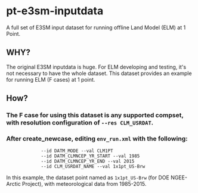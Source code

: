# pt-e3sm-inputdata
A full set of E3SM input dataset for running offline Land Model (ELM) at 1 Point.

## WHY?
The original E3SM inputdata is huge. For ELM developing and testing, it's not necessary to have the whole dataset. This dataset provides an example for running ELM (F cases) at 1 point.

## How?
### The F case for using this dataset is any supported compset, with resolution configuration of `--res CLM_USRDAT`.

### After create_newcase, editing ```env_run.xml``` with the following:
```
             --id DATM_MODE --val CLM1PT
             --id DATM_CLMNCEP_YR_START --val 1985
             --id DATM_CLMNCEP_YR_END --val 2015
             --id CLM_USRDAT_NAME --val 1x1pt_US-Brw
```

In this example, the dataset point named as ```1x1pt_US-Brw``` (for DOE NGEE-Arctic Project), with meteorological data from 1985-2015.  
